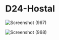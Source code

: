# D24-Hostal

![Screenshot (967)](https://user-images.githubusercontent.com/100486080/175810789-44047d43-1ab2-42cc-832e-ed17c16b5d6a.png)


![Screenshot (968)](https://user-images.githubusercontent.com/100486080/175811090-cad7ac54-b7ba-43c3-b717-295277097e0c.png)
